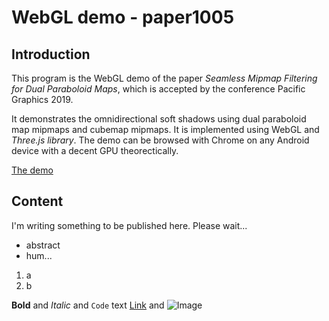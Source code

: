 # WebGL demo - paper1005

## Introduction
This program is the WebGL demo of the paper _Seamless Mipmap Filtering for Dual Paraboloid Maps_, which is accepted by the conference Pacific Graphics 2019. 

It demonstrates the omnidirectional soft shadows using dual paraboloid map mipmaps and cubemap mipmaps. It is implemented using WebGL and _Three.js library_. The demo can be browsed with Chrome on any Android device with a decent GPU theorectically. 


[The demo](https://wzni.github.io/paper1005/)

## Content



I'm writing something to be published here.
Please wait...
- abstract
- hum... 
1. a
2. b

**Bold** and _Italic_ and `Code` text
[Link](url) and ![Image](src)

